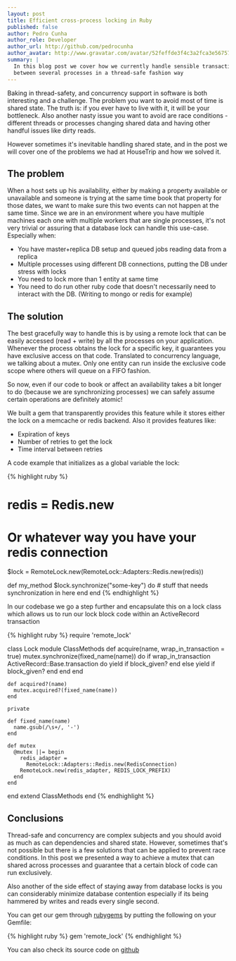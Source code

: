 ```yaml
---
layout: post
title: Efficient cross-process locking in Ruby
published: false
author: Pedro Cunha
author_role: Developer
author_url: http://github.com/pedrocunha
author_avatar: http://www.gravatar.com/avatar/52feffde3f4c3a2fca3e56757f10c269.png
summary: |
  In this blog post we cover how we currently handle sensible transactions
  between several processes in a thread-safe fashion way
---
```


Baking in thread-safety, and concurrency support in software is both interesting
and a challenge. The problem you want to avoid most of time is shared state.
The truth is: if you ever have to live with it, it will be your bottleneck. Also
another nasty issue you want to avoid are race conditions - different
threads or processes changing shared data and having other handful issues 
like dirty reads.

However sometimes it's inevitable handling shared state, and in the post 
we will cover one of the problems we had at HouseTrip and how we solved it.

## The problem

When a host sets up his availability, either by making a property available or
unavailable and someone is trying at the same time book that property for those 
dates, we want to make sure this two events can not happen at the same time.
Since we are in an environment where you have multiple machines each one with 
multiple workers that are single processes, it's not very trivial or assuring 
that a database lock can handle this use-case. Especially when: 
- You have master+replica DB setup and queued jobs reading data from a replica
- Multiple processes using different DB connections, putting the DB under stress
with locks
- You need to lock more than 1 entity at same time
- You need to do run other ruby code that doesn't necessarily need to interact
with the DB. (Writing to mongo or redis for example)

## The solution

The best gracefully way to handle this is by using a remote lock that can be
easily accessed (read + write) by all the processes on your application.
Whenever the process obtains the lock for a specific key, it guarantees you have
exclusive access on that code. Translated to concurrency language, we talking
about a mutex. Only one entity can run inside the exclusive code scope where
others will queue on a FIFO fashion. 

So now, even if our code to book or affect an availability takes a bit longer 
to do (because we are synchronizing processes) we can safely assume certain
operations are definitely atomic! 

We built a gem that transparently provides this feature while it stores either
the lock on a memcache or redis backend. Also it provides features like: 
- Expiration of keys
- Number of retries to get the lock
- Time interval between retries

A code example that initializes as a global variable the lock:

{% highlight ruby %}
# redis = Redis.new
# Or whatever way you have your redis connection
$lock = RemoteLock.new(RemoteLock::Adapters::Redis.new(redis))

def my_method
  $lock.synchronize("some-key") do
    # stuff that needs synchronization in here
  end
end
{% endhighlight %}

In our codebase we go a step further and encapsulate this on a lock class which
allows us to run our lock block code within an ActiveRecord transaction

{% highlight ruby %}
require 'remote_lock'

class Lock
  module ClassMethods
    def acquire(name, wrap_in_transaction = true)
      mutex.synchronize(fixed_name(name)) do
        if wrap_in_transaction
          ActiveRecord::Base.transaction do
            yield if block_given?
          end
        else
          yield if block_given?
        end
      end
    end

    def acquired?(name)
      mutex.acquired?(fixed_name(name))
    end

    private

    def fixed_name(name)
      name.gsub(/\s+/, '-')
    end

    def mutex
      @mutex ||= begin
        redis_adapter =
          RemoteLock::Adapters::Redis.new(RedisConnection)
        RemoteLock.new(redis_adapter, REDIS_LOCK_PREFIX)
      end
    end

  end
  extend ClassMethods
end
{% endhighlight %}

## Conclusions

Thread-safe and concurrency are complex subjects and you should avoid as much as
can dependencies and shared state. However, sometimes that's not possible but 
there is a few solutions that can be applied to prevent race conditions. In this 
post we presented a way to achieve a mutex that can shared across processes and
guarantee that a certain block of code can run exclusively.

Also another of the side effect of staying away from database locks is you can
considerably minimize database contention especially if its being hammered 
by writes and reads every single second. 

You can get our gem through [rubygems](https://rubygems.org/gems/remote_lock)
by putting the following on your Gemfile:

{% highlight ruby %}
gem 'remote_lock'
{% endhighlight %}

You can also check its source code on [github](https://github.com/HouseTrip/remote_lock)
